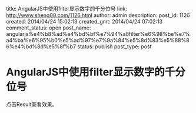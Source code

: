 title: AngularJS中使用filter显示数字的千分位号
link: http://www.sheng00.com/1126.html
author: admin
description: 
post_id: 1126
created: 2014/04/24 15:02:13
created_gmt: 2014/04/24 07:02:13
comment_status: open
post_name: angularjs%e4%b8%ad%e4%bd%bf%e7%94%a8filter%e6%98%be%e7%a4%ba%e6%95%b0%e5%ad%97%e7%9a%84%e5%8d%83%e5%88%86%e4%bd%8d%e5%8f%b7
status: publish
post_type: post

# AngularJS中使用filter显示数字的千分位号

点击Result查看效果。